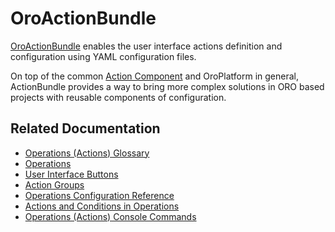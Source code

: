 <a id="bundle-docs-platform-action-bundle"></a>

# OroActionBundle

<a href="https://github.com/oroinc/platform/tree/6.1/src/Oro/Bundle/ActionBundle" target="_blank">OroActionBundle</a> enables the user interface actions definition and configuration using YAML configuration files.

On top of the common [Action Component](../../../backend/entities-data-management/actions/actions-conditions.md#bundle-docs-platform-action-bundle-action-component) and OroPlatform in general, ActionBundle provides a way to bring more complex solutions in ORO based projects with reusable components of configuration.

## Related Documentation

* [Operations (Actions) Glossary](../../../backend/entities-data-management/actions/glossary.md#bundle-docs-platform-action-bundle-glossary)
* [Operations](../../../backend/entities-data-management/actions/index.md#bundle-docs-platform-action-bundle-operations)
* [User Interface Buttons](../../../backend/entities-data-management/actions/buttons.md#bundle-docs-platform-action-bundle-buttons)
* [Action Groups](../../../backend/entities-data-management/actions/action-groups.md#bundle-docs-platform-action-bundle-action-groups)
* [Operations Configuration Reference](../../../backend/entities-data-management/actions/configuration-reference.md#bundle-docs-platform-action-bundle-configuration-reference)
* [Actions and Conditions in Operations](../../../backend/entities-data-management/actions/actions-conditions.md#bundle-docs-platform-action-bundle-action-component)
* [Operations (Actions) Console Commands](../../../backend/entities-data-management/actions/commands.md#bundle-docs-platform-action-bundle-commands)

<!-- Frontend -->
